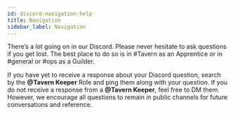 ```yaml
---
id: discord-navigation-help
title: Navigation
sidebar_label: Navigation
---
```


There’s a lot going on in our Discord. Please never hesitate to ask questions if you get lost. The best place to do so is in <span class='channels'>#Tavern</span> as an Apprentice or in <span class='channels'>#general</span> or <span class='channels'>#ops</span> as a Guilder.

If you have yet to receive a response about your Discord question, search by the **@Tavern Keeper** Role and ping them along with your question. If you do not receive a response from a **@Tavern Keeper**, feel free to DM them. However, we encourage all questions to remain in public channels for future conversations and reference.
